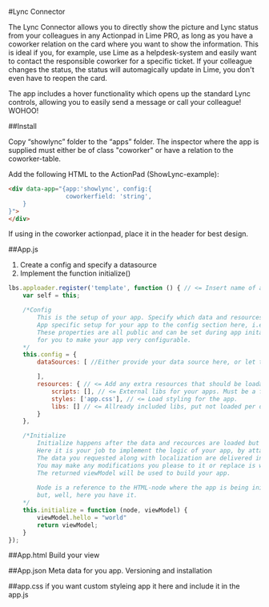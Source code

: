 #Lync Connector

The Lync Connector allows you to directly show the picture and Lync status from your colleagues in any Actionpad in Lime PRO, as long as you have a coworker relation on the card where you want to show the information. This is ideal if you, for example, use Lime as a helpdesk-system and easily want to contact the responsible coworker for a specific ticket. If your colleague changes the status, the status will automagically update in Lime, you don't even have to reopen the card.

The app includes a hover functionality which opens up the standard Lync controls, allowing you to easily send a message or call your colleague! WOHOO!

##Install

Copy “showlync” folder to the “apps” folder. The inspector where the app is supplied must either be of class "coworker" or have a relation to the coworker-table.
 
Add the following HTML to the ActionPad (ShowLync-example):

```html
<div data-app="{app:'showlync', config:{
                coworkerfield: 'string',
    }
}">
</div>
```

If using in the coworker actionpad, place it in the header for best design.

##App.js
1. Create a config and specify a datasource
2. Implement the function initialize()

```javascript
lbs.apploader.register('template', function () { // <= Insert name of app here
    var self = this;

    /*Config
        This is the setup of your app. Specify which data and resources that should loaded to set the enviroment of your app.
        App specific setup for your app to the config section here, i.e config.yourpropertiy:'foo'
        These properties are all public and can be set during app initalization. This makes a great way
        for you to make your app very configurable.
    */
    this.config = {
        dataSources: [ //Either provide your data source here, or let the user of your app supply it

        ],
        resources: { // <= Add any extra resources that should be loadad. The paths are realtive your app folder, exept libs which are loaded from system/js/
            scripts: [], // <= External libs for your apps. Must be a file
            styles: ['app.css'], // <= Load styling for the app.
            libs: [] // <= Allready included libs, put not loaded per default. Example json2xml.js
        }
    },

    /*Initialize
        Initialize happens after the data and recources are loaded but before the view is rendered.
        Here it is your job to implement the logic of your app, by attaching data and functions to 'viewModel' and then returning it
        The data you requested along with localization are delivered in the variable viewModel.
        You may make any modifications you please to it or replace is with a entirely new one before returning it.
        The returned viewModel will be used to build your app.
        
        Node is a reference to the HTML-node where the app is being initalized form. Frankly we do not know when you'll ever need it,
        but, well, here you have it.
    */
    this.initialize = function (node, viewModel) {
        viewModel.hello = "world"
        return viewModel;
    }
});

```

##App.html
Build your view

##App.json
Meta data for you app. Versioning and installation

##app.css
if you want custom styleing app it here and include it in the app.js
